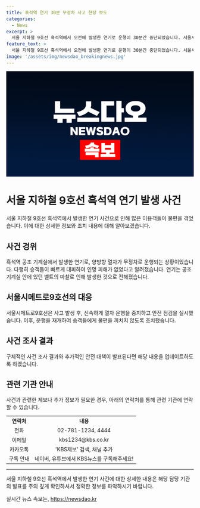 ```yaml
---
title: 흑석역 연기 30분 무정차 사고 현장 보도
categories:
  - News
excerpt: >
  서울 지하철 9호선 흑석역에서 오전에 발생한 연기로 운행이 30분간 중단되었습니다. 서울시메트로에 따르면, 공조 기계실에서 발생한 연기로 양방향 열차가 무정차로 운행을 중단했지만 승객들은 안전 대피했고 인명 피해는 없었습니다. 운행은 약 30분 후에 재개되었으며, 연기는 공조 기계실에 있던 벨트의 마찰로 인한 것으로 밝혀졌습니다. KBS뉴스에 제보는 전화, 이메일, 카카오톡, 네이버, 유튜브를 통해 할 수 있습니다.
feature_text: >
  서울 지하철 9호선 흑석역에서 오전에 발생한 연기로 운행이 30분간 중단되었습니다. 서울시메트로에 따르면, 공조 기계실에서 발생한 연기로 양방향 열차가 무정차로 운행을 중단했지만 승객들은 안전 대피했고 인명 피해는 없었습니다. 운행은 약 30분 후에 재개되었으며, 연기는 공조 기계실에 있던 벨트의 마찰로 인한 것으로 밝혀졌습니다. KBS뉴스에 제보는 전화, 이메일, 카카오톡, 네이버, 유튜브를 통해 할 수 있습니다.
image: '/assets/img/newsdao_breakingnews.jpg'
---
```


<p><img src="/assets/img/newsdao_breakingnews.jpg" alt="bookingtag 속보" /></p>

<h1>서울 지하철 9호선 흑석역 연기 발생 사건</h1>

<p data-ke-size="size16">서울 지하철 9호선 흑석역에서 발생한 연기 사건으로 인해 많은 이용객들이 불편을 겪었습니다. 이에 대한 상세한 정보와 조치 내용에 대해 알아보겠습니다.</p>

<h2>사건 경위</h2>

<p data-ke-size="size16">흑석역 공조 기계실에서 발생한 연기로, 양방향 열차가 무정차로 운행되는 상황이었습니다. 다행히 승객들이 빠르게 대피하여 인명 피해가 없었다고 알려졌습니다. 연기는 공조 기계실 안에 있던 벨트의 마찰로 인해 발생한 것으로 전해졌습니다.</p>

<h2>서울시메트로9호선의 대응</h2>

<p data-ke-size="size16">서울시메트로9호선은 사고 발생 후, 신속하게 열차 운행을 중지하고 안전 점검을 실시했습니다. 이후, 운행을 재개하여 승객들에게 불편을 끼치지 않도록 조치했습니다.</p>

<h2>사건 조사 결과</h2>

<p data-ke-size="size16">구체적인 사건 조사 결과와 추가적인 안전 대책이 발표된다면 해당 내용을 업데이트하도록 하겠습니다.</p>

<h2>관련 기관 안내</h2>

<p data-ke-size="size16">사건과 관련한 제보나 추가 정보가 필요한 경우, 아래의 연락처를 통해 관련 기관에 연락할 수 있습니다.</p>

<table>
  <tr>
    <td style="text-align: center; height: 17px;"><b>연락처</b></td>
    <td style="text-align: center; height: 17px;"><b>내용</b></td>
  </tr>
  <tr>
    <td style="text-align: center; height: 17px;">전화</td>
    <td style="text-align: center; height: 17px;">02-781-1234, 4444</td>
  </tr>
  <tr>
    <td style="text-align: center; height: 17px;">이메일</td>
    <td style="text-align: center; height: 17px;">kbs1234@kbs.co.kr</td>
  </tr>
  <tr>
    <td style="text-align: center; height: 17px;">카카오톡</td>
    <td style="text-align: center; height: 17px;">'KBS제보' 검색, 채널 추가</td>
  </tr>
  <tr>
    <td style="text-align: center; height: 17px;">구독 안내</td>
    <td style="text-align: center; height: 17px;">네이버, 유튜브에서 KBS뉴스를 구독해주세요!</td>
  </tr>
</table>

<hr>

<p data-ke-size="size16">서울 지하철 9호선 흑석역에서 발생한 연기 사건에 대한 상세한 내용은 해당 담당 기관의 발표를 주의 깊게 확인하셔서 정확한 정보를 파악하시기 바랍니다.</p>
실시간 뉴스 속보는, <a href="https://newsdao.kr" rel="dofollow">https://newsdao.kr</a>


